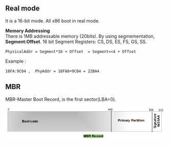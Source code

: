 ## Real mode 
It is a 16-bit mode. All x86 boot in real mode.

**Memory Addressing**  
There is 1MB addressable memory (20bits). By using segmementation, **Segment:Offset**. 16 bit Segment Registers:  CS, DS, ES, FS, GS, SS. 

    PhysicalAddr = Segment*16 + Offset  = Segment<<4 + Offset

Example : 
    
    18FA:9C04 ,  PhyAddr = 18FA0+9C04 = 22BA4

## MBR
MBR-Master Boot Record, is the first sector(LBA=0).

![](/documentation/images/MBR.png)


